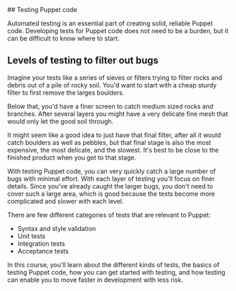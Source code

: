<link rel="stylesheet" href="/static/selfpaced/selfpaced.css" />

<script defer="" src="//code.jquery.com/jquery-1.11.2.js"></script>

<script defer="" src="https://try.puppet.com/js/selfpaced.js"></script>

<div markdown="1">
## Testing Puppet code

Automated testing is an essential part of creating solid, reliable Puppet code. Developing tests for Puppet code does not need to be a burden, but it can be difficult to know where to start.

## Levels of testing to filter out bugs

Imagine your tests like a series of sieves or filters trying to filter rocks and debris out of a pile of rocky soil. You'd want to start with a cheap sturdy filter to first remove the larges boulders.

Below that, you'd have a finer screen to catch medium sized rocks and branches. After several layers you might have a very delicate fine mesh that would only let the good soil through. 

It might seem like a good idea to just have that final filter, after all it would catch boulders as well as pebbles, but that final stage is also the most expensive, the most delicate, and the slowest. It's best to be close to the finished product when you get to that stage.

With testing Puppet code, you can very quickly catch a large number of bugs with minimal effort. With each layer of testing you'll focus on finer details. Since you've already caught the larger bugs, you don't need to cover such a large area, which is good because the tests become more complicated and slower with each level.

There are few different categories of tests that are relevant to Puppet:

* Syntax and style validation
* Unit tests
* Integration tests
* Acceptance tests

In this course, you'll learn about the different kinds of tests, the basics of testing Puppet code, how you can get started with testing, and how testing can enable you to move faster in development with less risk.

</div>

